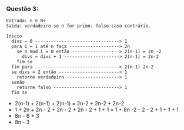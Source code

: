 ### Questão 3:
```
Entrada: n ∈ N+
Saída: verdadeiro se n for primo. falso caso contrário.

Inicio
  divs ← 0 --------------------------------> 1
  para i ← 1 até n faça -------------------> 2n
    se n mod i = 0 então ------------------> 2(n-1) = 2n -2
      divs ← divs + 1 ---------------------> 2(n-1) = 2n-2
    fim se
  fim para --------------------------------> 2(n-1) 2n-2
  se divs = 2 então -----------------------> 1
    retorne verdadeiro --------------------> 1
  senão 
    retorne falso -------------------------> 1
  fim se
```
- 2(n-1) + 2(n-1) + 2(n-1) = 2n-2 + 2n-2 + 2n-2
- 1 + 2n + 2n - 2 + 2n - 2 + 2n - 2 + 1 + 1 = 1 + 8n -2 - 2 - 2 + 1 + 1 + 1
- 8n - 6 + 3
- 8n - 3
